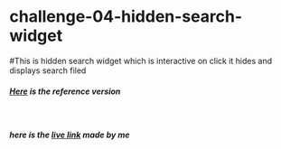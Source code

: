 # challenge-04-hidden-search-widget

#This is hidden search widget which is interactive on click it hides and displays search filed 

<h5><a href="https://50projects50days.com/projects/hidden-search-widget/" >Here</a> is the reference version</h5>
<br>
<h5>
here is the <a href="https://playful-torte-9d3e55.netlify.app/">live link</a> made by me
</h5>
